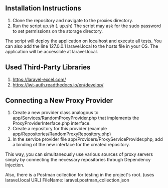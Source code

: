 
## Installation Instructions
1) Clone the repository and navigate to the proxies directory.
2) Run the script up.sh (. up.sh)
   The script may ask for the sudo password to set permissions on the storage directory.

The script will deploy the application on localhost and execute all tests.
You can also add the line 127.0.0.1 laravel.local to the hosts file in your OS.
The application will be accessible at laravel.local.

## Used Third-Party Libraries
1) https://laravel-excel.com/
2) https://jwt-auth.readthedocs.io/en/develop/

## Connecting a New Proxy Provider
1) Create a new provider class analogous to app/Services/RandomProxyProvider.php that implements the ProxyProviderInterface.php interface.
2) Create a repository for this provider (example app/Repositories/RandomProxyRepository.php)
3) In the service provider file app/Providers/ProxyServiceProvider.php, add a binding of the new interface for the created repository.

This way, you can simultaneously use various sources of proxy servers simply by connecting the necessary repositories through Dependency Injection.

Also, there is a Postman collection for testing in the project's root. (uses laravel.local URL)
FileName: laravel.postman_collection.json

